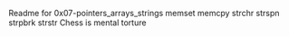 Readme for 0x07-pointers_arrays_strings
memset
memcpy
strchr
strspn
strpbrk
strstr
Chess is mental torture
